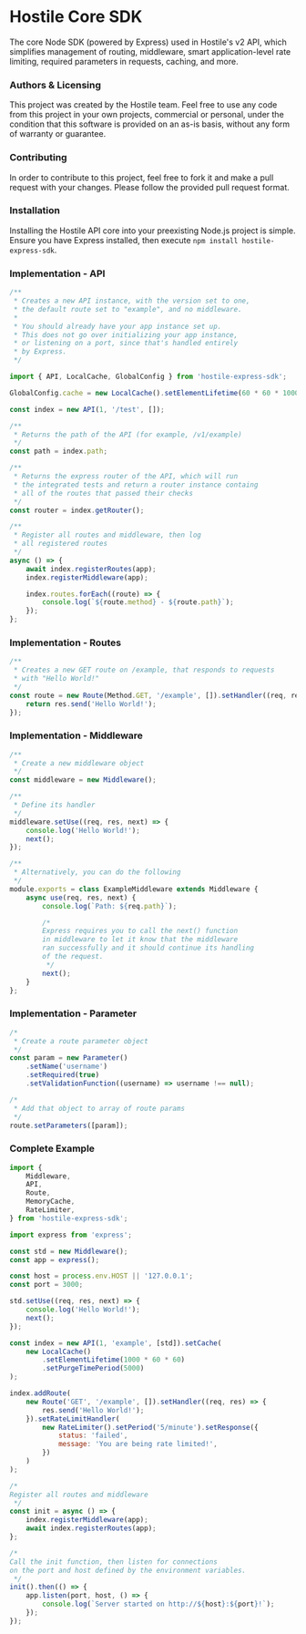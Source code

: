 # Hostile Core SDK

The core Node SDK (powered by Express) used in Hostile's v2 API, 
which simplifies management of routing, middleware, smart
application-level rate limiting, required parameters in requests,
caching, and more.

### Authors & Licensing

This project was created by the Hostile team. Feel free to use
any code from this project in your own projects, commercial or
personal, under the condition that this software is provided on
an as-is basis, without any form of warranty or guarantee.

### Contributing

In order to contribute to this project, feel free to fork it and
make a pull request with your changes. Please follow the provided
pull request format.

### Installation

Installing the Hostile API core into your preexisting Node.js
project is simple. Ensure you have Express installed, then
execute `npm install hostile-express-sdk`.

### Implementation - API

```javascript
/**
 * Creates a new API instance, with the version set to one,
 * the default route set to "example", and no middleware.
 * 
 * You should already have your app instance set up.
 * This does not go over initializing your app instance,
 * or listening on a port, since that's handled entirely
 * by Express.
 */

import { API, LocalCache, GlobalConfig } from 'hostile-express-sdk';

GlobalConfig.cache = new LocalCache().setElementLifetime(60 * 60 * 1000);

const index = new API(1, '/test', []);

/**
 * Returns the path of the API (for example, /v1/example)
 */
const path = index.path;

/**
 * Returns the express router of the API, which will run
 * the integrated tests and return a router instance containg
 * all of the routes that passed their checks
 */
const router = index.getRouter();

/**
 * Register all routes and middleware, then log
 * all registered routes
 */
async () => {
    await index.registerRoutes(app);
    index.registerMiddleware(app);

    index.routes.forEach((route) => {
        console.log(`${route.method} - ${route.path}`);
    });
};
```

### Implementation - Routes

```javascript
/**
 * Creates a new GET route on /example, that responds to requests
 * with "Hello World!"
 */
const route = new Route(Method.GET, '/example', []).setHandler((req, res) => {
    return res.send('Hello World!');
});
```

### Implementation - Middleware

```javascript
/**
 * Create a new middleware object
 */
const middleware = new Middleware();

/**
 * Define its handler
 */
middleware.setUse((req, res, next) => {
    console.log('Hello World!');
    next();
});

/**
 * Alternatively, you can do the following
 */
module.exports = class ExampleMiddleware extends Middleware {
    async use(req, res, next) {
        console.log(`Path: ${req.path}`);

        /*
        Express requires you to call the next() function 
        in middleware to let it know that the middleware 
        ran successfully and it should continue its handling 
        of the request.
         */
        next();
    }
};
```

### Implementation - Parameter

```javascript
/*
 * Create a route parameter object
 */
const param = new Parameter()
    .setName('username')
    .setRequired(true)
    .setValidationFunction((username) => username !== null);

/*
 * Add that object to array of route params
 */
route.setParameters([param]);
```

### Complete Example

```javascript
import {
    Middleware,
    API,
    Route,
    MemoryCache,
    RateLimiter,
} from 'hostile-express-sdk';

import express from 'express';

const std = new Middleware();
const app = express();

const host = process.env.HOST || '127.0.0.1';
const port = 3000;

std.setUse((req, res, next) => {
    console.log('Hello World!');
    next();
});

const index = new API(1, 'example', [std]).setCache(
    new LocalCache()
        .setElementLifetime(1000 * 60 * 60)
        .setPurgeTimePeriod(5000)
);

index.addRoute(
    new Route('GET', '/example', []).setHandler((req, res) => {
        res.send('Hello World!');
    }).setRateLimitHandler(
        new RateLimiter().setPeriod('5/minute').setResponse({
            status: 'failed',
            message: 'You are being rate limited!',
        })
    )
);

/*
Register all routes and middleware
 */
const init = async () => {
    index.registerMiddleware(app);
    await index.registerRoutes(app);
};

/*
Call the init function, then listen for connections
on the port and host defined by the environment variables.
 */
init().then(() => {
    app.listen(port, host, () => {
        console.log(`Server started on http://${host}:${port}!`);
    });
});
```
